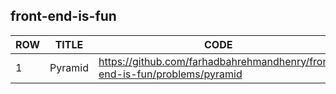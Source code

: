 ## front-end-is-fun

| ROW | TITLE   | CODE                                                                       |
| --- | ------- | -------------------------------------------------------------------------- |
| 1   | Pyramid | https://github.com/farhadbahrehmandhenry/front-end-is-fun/problems/pyramid |
